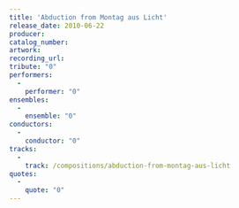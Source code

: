 ```yaml
---
title: 'Abduction from Montag aus Licht'
release_date: 2010-06-22
producer: 
catalog_number: 
artwork: 
recording_url: 
tribute: "0"
performers: 
  -
    performer: "0"
ensembles: 
  -
    ensemble: "0"
conductors: 
  -
    conductor: "0"
tracks: 
  -
    track: /compositions/abduction-from-montag-aus-licht
quotes: 
  -
    quote: "0"
---
```

